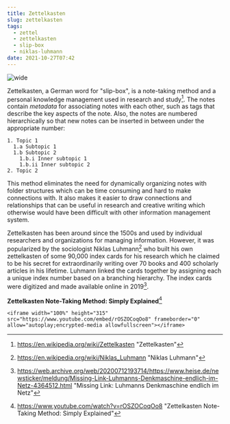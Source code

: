 ```yaml
---
title: Zettelkasten
slug: zettelkasten
tags:
  - zettel
  - zettelkasten
  - slip-box
  - niklas-luhmann
date: 2021-10-27T07:42
---
```



![wide](https://upload.wikimedia.org/wikipedia/commons/3/33/Zettelkasten_%28514941699%29.jpg "image from Wikimedia Commons (cc)")

Zettelkasten, a German word for "slip-box", is a note-taking method and
a personal knowledge management used in research and study[^1]. The notes
contain _metadata_ for associating notes with each other, such as tags that
describe the key aspects of the note. Also, the notes are numbered
hierarchically so that new notes can be inserted in between under the
appropriate number:

```
1. Topic 1
  1.a Subtopic 1
  1.b Subtopic 2
    1.b.i Inner subtopic 1
    1.b.ii Inner subtopic 2
2. Topic 2
```

This method eliminates the need for dynamically organizing notes with folder
structures which can be time consuming and hard to make connections with. It
also makes it easier to draw connections and relationships that can be useful in
research and creative writing which otherwise would have been difficult with
other information management system.

Zettelkasten has been around since the 1500s and used by individual researchers
and organizations for managing information. However, it was popularized by the
sociologist Niklas Luhmann[^2] who built his own zettelkasten of some 90,000
index cards for his research which he claimed to be his secret for
extraordinarily writing over 70 books and 400 scholarly articles in his
lifetime. Luhmann linked the cards together by assigning each a unique index
number based on a branching hierarchy. The index cards were digitized and made
available online in 2019[^3].

**Zettelkasten Note-Taking Method: Simply Explained**[^4]

``` {=html}
<iframe width="100%" height="315" src="https://www.youtube.com/embed/rOSZOCoqOo8" frameborder="0" allow="autoplay;encrypted-media allowfullscreen"></iframe>
```

[^1]: https://en.wikipedia.org/wiki/Zettelkasten "Zettelkasten"
[^2]: https://en.wikipedia.org/wiki/Niklas_Luhmann "Niklas Luhmann"
[^3]: https://web.archive.org/web/20200712193714/https://www.heise.de/newsticker/meldung/Missing-Link-Luhmanns-Denkmaschine-endlich-im-Netz-4364512.html "Missing Link: Luhmanns Denkmaschine endlich im Netz"
[^4]: https://www.youtube.com/watch?v=rOSZOCoqOo8 "Zettelkasten Note-Taking Method: Simply Explained"
